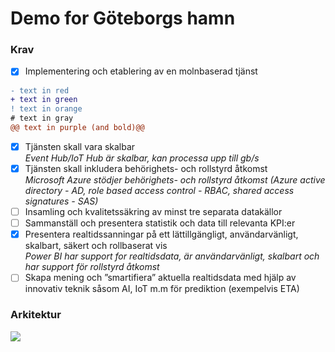 <h1> Demo for Göteborgs hamn</h1>

<h3> Krav </h3>

- [x] Implementering och etablering av en molnbaserad tjänst
```diff
- text in red
+ text in green
! text in orange
# text in gray
@@ text in purple (and bold)@@
```
- [x] Tjänsten skall vara skalbar
<br><i>Event Hub/IoT Hub är skalbar, kan processa upp till gb/s</i>
- [x] Tjänsten skall inkludera behörighets- och rollstyrd åtkomst
<br><i> Microsoft Azure stödjer behörighets- och rollstyrd åtkomst (Azure active directory - AD, role based access control - RBAC, shared access signatures - SAS)</i>
- [ ] Insamling och kvalitetssäkring av minst tre separata datakällor 
- [ ] Sammanställ och presentera statistik och data till relevanta KPI:er
- [x] Presentera realtidssanningar på ett lättillgängligt, användarvänligt, skalbart, säkert och rollbaserat vis
<br><i>Power BI har support for realtidsdata, är användarvänligt, skalbart och har support för rollstyrd åtkomst</i>
- [ ] Skapa mening och ”smartifiera” aktuella realtidsdata med hjälp av innovativ teknik såsom AI, IoT m.m för prediktion (exempelvis ETA)
  
<h3> Arkitektur </h3> 
  
<img src="https://azurecomcdn.azureedge.net/cvt-86ffa9252fe53319ef8b7f87fd0209c71158b6ff642eefee2cf2f09309abdfef/images/page/services/event-hubs/serverless-streaming.svg">
